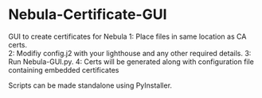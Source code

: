 # Nebula-Certificate-GUI
GUI to create certificates for Nebula
1: Place files in same location as CA certs.  
2: Modifiy config.j2 with your lighthouse and any other required details.
3: Run Nebula-GUI.py.
4: Certs will be generated along with configuration file containing embedded certificates

Scripts can be made standalone using PyInstaller.  
